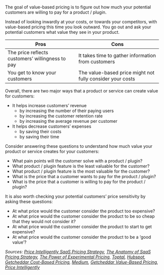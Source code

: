 [//]: # (title:Value-Based Pricing)

The goal of value-based pricing is to figure out how much your potential customers are willing to pay for a product / plugin.

Instead of looking inwardly at your costs, or towards your competitors, with value-based pricing this time you look outward. You go out and ask your potential customers what value they see in your product.

| **Pros** | **Cons** |
| -------- | -------- |
| The price reflects customers’ willingness to pay | It takes time to gather information from customers |
| You get to know your customers | The value-based price might not fully consider your costs |

Overall, there are two major ways that a product or service can create value for customers: 
* It helps increase customers’ revenue
    * by increasing the number of their paying users 
    * by increasing the customer retention rate 
    * by increasing the average revenue per customer
* It helps decrease customers’ expenses
    * by saving their costs 
    * by saving their time
    
Consider answering these questions to understand how much value your product or service creates for your customers:
* What pain points will the customer solve with a product / plugin? 
* What product / plugin feature is the least valuable for the customer?
* What product / plugin feature is the most valuable for the customer?
* What is the price that a customer wants to pay for the product / plugin?
* What is the price that a customer is willing to pay for the product / plugin?

It is also worth checking your potential customers’ price sensitivity by asking these questions:

* At what price would the customer consider the product too expensive?	
* At what price would the customer consider the product to be so cheap that they would not consider it?
* At what price would the customer consider the product to start to get expensive?
* At what price would the customer consider the product to be a ‘good value’?

*Sources: [Price Intelligently SaaS Pricing Strategy](https://www.priceintelligently.com/blog/bid/163986/a-complete-guide-to-pricing-strategy), [The Anatomy of SaaS Pricing Strategy](https://www.priceintelligently.com/hubfs/Price-Intelligently-SaaS-Pricing-Strategy.pdf), [The Power of Experimental Pricing](https://drive.google.com/file/d/1Qxqn2izRJ4eVt8nxHD-A0vEOqa9a1mD1/view), [Toptal](https://www.toptal.com/product-managers/product-management/software-pricing-strategy-and-architecture), [Hubspot](https://blog.hubspot.com/sales/pricing-strategy), [Getcheddar Cost-Based Pricing](https://www.getcheddar.com/blog/cost-plus-pricing-for-saas/), [Medium](https://medium.com/datadriveninvestor/saas-margins-are-terrible-29ededa27e55), [Getcheddar Value-Based Pricing](https://www.getcheddar.com/blog/saas-value-based-pricing/), [Price Intelligently](https://www.priceintelligently.com/blog/bid/179505/a-no-bull-straightforward-guide-to-value-based-pricing-strategy)*  
